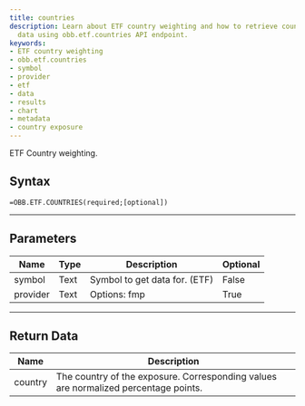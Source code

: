 ```yaml
---
title: countries
description: Learn about ETF country weighting and how to retrieve country exposure
  data using obb.etf.countries API endpoint.
keywords: 
- ETF country weighting
- obb.etf.countries
- symbol
- provider
- etf
- data
- results
- chart
- metadata
- country exposure
---
```


<!-- markdownlint-disable MD041 -->

ETF Country weighting.

## Syntax

```excel wordwrap
=OBB.ETF.COUNTRIES(required;[optional])
```

---

## Parameters

| Name | Type | Description | Optional |
| ---- | ---- | ----------- | -------- |
| symbol | Text | Symbol to get data for. (ETF) | False |
| provider | Text | Options: fmp | True |

---

## Return Data

| Name | Description |
| ---- | ----------- |
| country | The country of the exposure.  Corresponding values are normalized percentage points.  |
